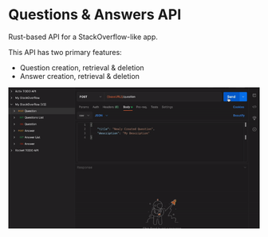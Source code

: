 # Questions & Answers API

Rust-based API for a StackOverflow-like app.

This API has two primary features:

- Question creation, retrieval & deletion
- Answer creation, retrieval & deletion

![api-gif](./api.gif)